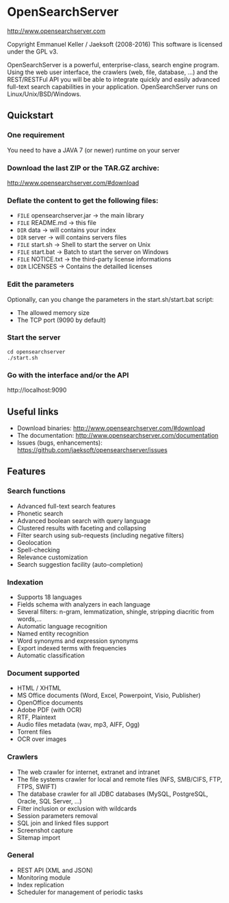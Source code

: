 OpenSearchServer
================
http://www.opensearchserver.com

Copyright Emmanuel Keller / Jaeksoft (2008-2016)
This software is licensed under the GPL v3.

OpenSearchServer is a powerful, enterprise-class, search engine program. Using the web user interface, the crawlers (web, file, database, ...) and the REST/RESTFul API you will be able to integrate quickly and easily advanced full-text search capabilities in your application. OpenSearchServer runs on Linux/Unix/BSD/Windows.

Quickstart
----------
### One requirement
You need to have a JAVA 7 (or newer) runtime on your server

### Download the last ZIP or the TAR.GZ archive:
http://www.opensearchserver.com/#download

### Deflate the content to get the following files:
- ```FILE``` opensearchserver.jar -> the main library
- ```FILE``` README.md -> this file
- ```DIR``` data -> will contains your index
- ```DIR``` server -> will contains servers files
- ```FILE``` start.sh -> Shell to start the server on Unix
- ```FILE``` start.bat -> Batch to start the server on Windows
- ```FILE``` NOTICE.txt -> the third-party license informations
- ```DIR``` LICENSES -> Contains the detailled licenses

### Edit the parameters 
Optionally, can you change the parameters in the start.sh/start.bat script:
- The allowed memory size
- The TCP port (9090 by default)

### Start the server
```
cd opensearchserver
./start.sh
```

### Go with the interface and/or the API
http://localhost:9090

Useful links
------------
+ Download binaries: http://www.opensearchserver.com/#download
+ The documentation: http://www.opensearchserver.com/documentation 
+ Issues (bugs, enhancements): https://github.com/jaeksoft/opensearchserver/issues

Features
--------
### Search functions
- Advanced full-text search features
- Phonetic search
- Advanced boolean search with query language
- Clustered results with faceting and collapsing
- Filter search using sub-requests (including negative filters)
- Geolocation
- Spell-checking
- Relevance customization
- Search suggestion facility (auto-completion)

### Indexation
- Supports 18 languages
- Fields schema with analyzers in each language
- Several filters: n-gram, lemmatization, shingle, stripping diacritic from words,…
- Automatic language recognition
- Named entity recognition
- Word synonyms and expression synonyms
- Export indexed terms with frequencies
- Automatic classification

### Document supported
- HTML / XHTML
- MS Office documents (Word, Excel, Powerpoint, Visio, Publisher)
- OpenOffice documents
- Adobe PDF (with OCR)
- RTF, Plaintext
- Audio files metadata (wav, mp3, AIFF, Ogg)
- Torrent files
- OCR over images

### Crawlers
- The web crawler for internet, extranet and intranet
- The file systems crawler for local and remote files (NFS, SMB/CIFS, FTP, FTPS, SWIFT)
- The database crawler for all JDBC databases (MySQL, PostgreSQL, Oracle, SQL Server, …)
- Filter inclusion or exclusion with wildcards
- Session parameters removal
- SQL join and linked files support
- Screenshot capture
- Sitemap import

### General
- REST API (XML and JSON)
- Monitoring module
- Index replication
- Scheduler for management of periodic tasks
